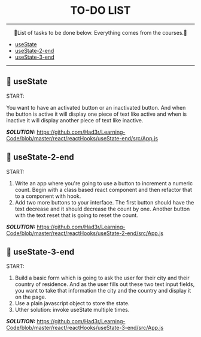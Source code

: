 <div align="center">

# TO-DO LIST

</div>

***

<p align="center">
🎉List of tasks to be done below. Everything comes from the courses.🎉
</p>

* [useState](#-useState)
* [useState-2-end](#-useState-2-end)
* [useState-3-end](#-useState-3-end)


***

## 🚀 useState 

START:

You want to have an activated button or an inactivated button. And when the button is active it will display one piece of text like active and when is inactive it will display another piece of text like inactive. <br />

***SOLUTION:*** https://github.com/Had3r/Learning-Code/blob/master/react/reactHooks/useState-end/src/App.js

## 🚀 useState-2-end 

START:

1. Write an app where you're going to use a button to increment a numeric count.
Begin with a class based react component and then refactor that to a component with hook.
2.  Add two more buttons to your interface. The first button should have the text decrease and it should decrease the count by one. Another button with the text reset that is going to reset the count. <br />

***SOLUTION:*** https://github.com/Had3r/Learning-Code/blob/master/react/reactHooks/useState-2-end/src/App.js

## 🚀 useState-3-end 

START:

1. Build a basic form which is going to ask the user for their city and their country of residence.
And as the user fills out these two text input fields, you want to take that information the city and 
the country and display it on the page.
2. Use a plain javascript object to store the state.
3. Uther solution: invoke useState multiple times. <br />

***SOLUTION:*** https://github.com/Had3r/Learning-Code/blob/master/react/reactHooks/useState-3-end/src/App.js
